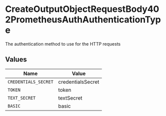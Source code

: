 # CreateOutputObjectRequestBody402PrometheusAuthAuthenticationType

The authentication method to use for the HTTP requests


## Values

| Name                 | Value                |
| -------------------- | -------------------- |
| `CREDENTIALS_SECRET` | credentialsSecret    |
| `TOKEN`              | token                |
| `TEXT_SECRET`        | textSecret           |
| `BASIC`              | basic                |